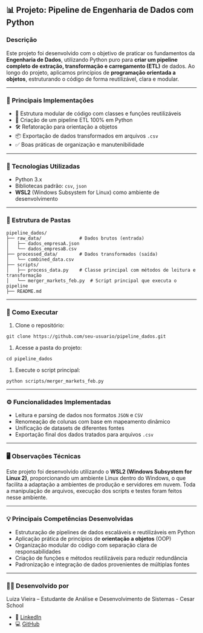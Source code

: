 ## 📊 Projeto: Pipeline de Engenharia de Dados com Python

###  Descrição

Este projeto foi desenvolvido com o objetivo de praticar os fundamentos da **Engenharia de Dados**, utilizando Python puro para **criar um pipeline completo de extração, transformação e carregamento (ETL)** de dados. Ao longo do projeto, aplicamos princípios de **programação orientada a objetos**, estruturando o código de forma reutilizável, clara e modular.

---

### 📌 Principais Implementações

- 📁 Estrutura modular de código com classes e funções reutilizáveis
- 🔄 Criação de um pipeline ETL 100% em Python
- 🛠️ Refatoração para orientação a objetos
- 📦 Exportação de dados transformados em arquivos `.csv`
- ✅ Boas práticas de organização e manutenibilidade

---

### 🔧 Tecnologias Utilizadas

- Python 3.x
- Bibliotecas padrão: `csv`, `json`
- **WSL2** (Windows Subsystem for Linux) como ambiente de desenvolvimento

---

### 📂 Estrutura de Pastas

```
pipeline_dados/
├── raw_data/              # Dados brutos (entrada)
│   ├── dados_empresaA.json
│   └── dados_empresaB.csv
├── processed_data/        # Dados transformados (saída)
│   └── combined_data.csv
├── scripts/
│   ├── process_data.py    # Classe principal com métodos de leitura e transformação
│   └── merger_markets_feb.py  # Script principal que executa o pipeline
├── README.md

```

---

### 🧪 Como Executar

1. Clone o repositório:

```
git clone https://github.com/seu-usuario/pipeline_dados.git
```

1. Acesse a pasta do projeto:

```
cd pipeline_dados
```

1. Execute o script principal:

```
python scripts/merger_markets_feb.py
```

---

### ⚙️ Funcionalidades Implementadas

- Leitura e parsing de dados nos formatos `JSON` e `CSV`
- Renomeação de colunas com base em mapeamento dinâmico
- Unificação de datasets de diferentes fontes
- Exportação final dos dados tratados para arquivos `.csv`

---
### 🖥️ Observações Técnicas

Este projeto foi desenvolvido utilizando o **WSL2 (Windows Subsystem for Linux 2)**, proporcionando um ambiente Linux dentro do Windows, 
o que facilita a adaptação a ambientes de produção e servidores em nuvem. Toda a manipulação de arquivos, execução dos scripts e testes foram feitos nesse ambiente.

---

### 💡 Principais Competências Desenvolvidas

- Estruturação de pipelines de dados escaláveis e reutilizáveis em Python
- Aplicação prática de princípios de **orientação a objetos** (OOP)
- Organização modular do código com separação clara de responsabilidades
- Criação de funções e métodos reutilizáveis para reduzir redundância
- Padronização e integração de dados provenientes de múltiplas fontes

--- 
### 👩‍💻 Desenvolvido por
  Luiza Vieira – Estudante de Análise e Desenvolvimento de Sistemas - Cesar School
  - 💼 [LinkedIn](https://www.linkedin.com/in/vbluuiza)
  - 💻 [GitHub](https://github.com/vbluuiza)
